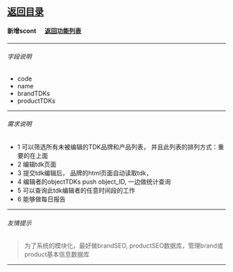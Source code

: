 ## [返回目录](../../readme.md)  
#### 新增scont &nbsp;&nbsp;&nbsp;&nbsp; [返回功能列表](../5_Function.md)
---
###### 字段说明
 - code
 - name
 - brandTDKs
 - productTDKs
 
 ---
 ###### 需求说明
- 1 可以筛选所有未被编辑的TDK品牌和产品列表， 并且此列表的排列方式：重要的在上面
- 2 编辑tdk页面
- 3 提交tdk编辑后， 品牌的html页面自动读取tdk，
- 4 编辑者的objectTDKs push object_ID, 一边做统计查询 
- 5 可以查询此tdk编辑者的任意时间段的工作
- 6 能够做每日报告
---
 ###### 友情提示
> 为了系统的模块化，最好做brandSEO, productSEO数据库，管理brand或product基本信息数据库
---
